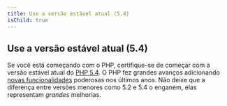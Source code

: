 ```yaml
---
title: Use a versão estável atual (5.4)
isChild: true
---
```


## Use a versão estável atual (5.4)

Se você está começando com o PHP, certifique-se de começar com a versão estável atual do [PHP 5.4][php-release]. O PHP fez grandes avanços adicionando [novas funcionalidades](#language_highlights) poderosas nos últimos anos. Não deixe que a diferença entre versões menores como 5.2 e 5.4 o enganem, elas representam _grandes_ melhorias.

[php-release]: http://www.php.net/downloads.php
